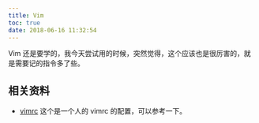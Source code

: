 ```yaml
---
title: Vim
toc: true
date: 2018-06-16 11:32:54
---
```

Vim 还是要学的，我今天尝试用的时候，突然觉得，这个应该也是很厉害的，就是需要记的指令多了些。









## 相关资料

* [vimrc](https://gist.github.com/keelii/1aab5f9aa5b47afa651c7fc84b8e9875) 这个是一个人的 vimrc 的配置，可以参考一下。